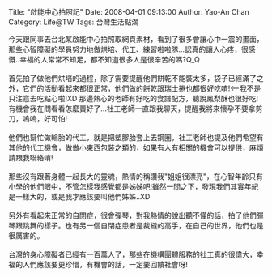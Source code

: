 Title: "啟能中心拍照記"
Date: 2008-04-01 09:13:00
Author: Yao-An Chan
Category: Life@TW
Tags: 台灣生活點滴


<div class='post'>
今天跟同事去台北某啟能中心拍照取網頁素材，看到了很多會讓心中一震的畫面，那些心智障礙的學員努力地做烘培、代工、練習啦啦隊...認真的讓人心疼，很感慨..幸福的人常常不知足，都不知道很多人是很辛苦的嗎?Q_Q <br /><br />首先拍了做他們烘培的過程，除了需要提醒他們餅乾不能裝太多，袋子已經滿了之外，它們的活動看起來都很正常，他們做的餅乾跟瑞士捲也都很好吃唷!<--我不是只注意去吃點心啦!XD 那邊熱心的老師有好吃的食譜配方，聽說鳳梨酥也很好吃!有機會我在問看看怎麼賣好了...社工老師一直跟我聊天，提醒我將來懷孕不要拿剪刀，嗚嗚，好可怕!<br /><br />他們也幫忙做輪胎的代工，就是把塑膠胎套上去鋼圈，社工老師也提及他們希望有其他的代工機會，做做小東西包裝之類的，如果有人有相關的機會可以提供，麻煩請跟我聯絡唷!<br /><br />那些沒有跟著身體一起長大的靈魂，熱情的稱讚我"姐姐很漂亮"，在心智年齡只有小學的他們眼中，不管怎樣我感覺都是姊姊吧!雖然一問之下，發現我們其實年紀是一樣大的，或是我才應該要叫他們姊姊..XD<br /><br />另外有看起來正常的自閉症，很會彈琴，對我熱情的說出聽不懂的話，拍了他們彈琴跟跳舞的樣子。也有另一個自閉症患者是裁縫的高手，在自己的世界，他們也是很厲害的。<br /><br />台灣的身心障礙者已經有一百萬人了，那些在機構團體服務的社工真的很偉大，幸福的人們應該要更珍惜，有機會的話，一定要回饋社會呀!</div>
